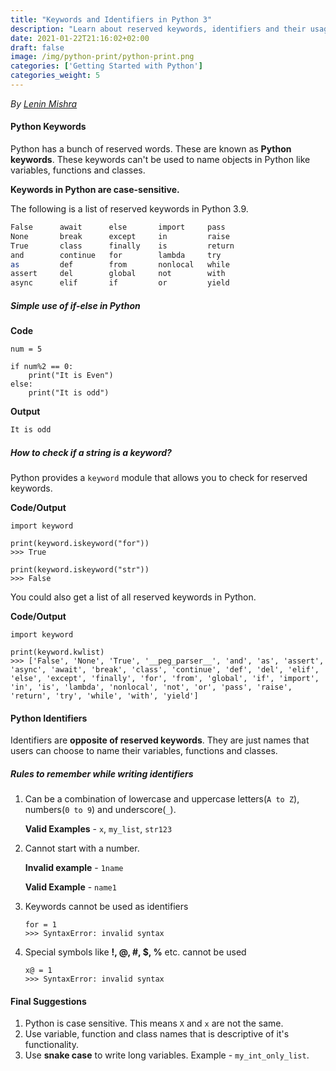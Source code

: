 ```yaml
---
title: "Keywords and Identifiers in Python 3"
description: "Learn about reserved keywords, identifiers and their usage in Python 3."
date: 2021-01-22T21:16:02+02:00
draft: false
image: /img/python-print/python-print.png
categories: ['Getting Started with Python']
categories_weight: 5
---
```

<div class="sharethis-inline-follow-buttons"></div>

*By [Lenin Mishra](https://www.pylenin.com/authors/#lenin-mishra)*

#### Python Keywords

Python has a bunch of reserved words. These are known as **Python keywords**. These keywords can't be used to name objects in Python like variables, functions and classes.

**Keywords in Python are case-sensitive.**

The following is a list of reserved keywords in Python 3.9.

```bash
False      await      else       import     pass
None       break      except     in         raise
True       class      finally    is         return
and        continue   for        lambda     try
as         def        from       nonlocal   while
assert     del        global     not        with
async      elif       if         or         yield
```

##### Simple use of if-else in Python

**Code**

```python3
num = 5

if num%2 == 0:
    print("It is Even")
else:
    print("It is odd")
```

**Output**

```bash
It is odd
```

##### How to check if a string is a keyword?

Python provides a `keyword` module that allows you to check for reserved keywords.

**Code/Output**

```python3
import keyword

print(keyword.iskeyword("for"))
>>> True

print(keyword.iskeyword("str"))
>>> False
```

<script async src="https://pagead2.googlesyndication.com/pagead/js/adsbygoogle.js"></script>
<!-- Horizontal display ad Pylenin -->
<ins class="adsbygoogle"
     style="display:block"
     data-ad-client="ca-pub-6088392832221933"
     data-ad-slot="8875064651"
     data-ad-format="auto"
     data-full-width-responsive="true"></ins>
<script>
     (adsbygoogle = window.adsbygoogle || []).push({});
</script>

You could also get a list of all reserved keywords in Python.

**Code/Output**

```python3
import keyword

print(keyword.kwlist)
>>> ['False', 'None', 'True', '__peg_parser__', 'and', 'as', 'assert', 'async', 'await', 'break', 'class', 'continue', 'def', 'del', 'elif', 'else', 'except', 'finally', 'for', 'from', 'global', 'if', 'import', 'in', 'is', 'lambda', 'nonlocal', 'not', 'or', 'pass', 'raise', 'return', 'try', 'while', 'with', 'yield']
```

#### Python Identifiers

Identifiers are **opposite of reserved keywords**. They are just names that users can choose to name their variables, functions and classes.

##### Rules to remember while writing identifiers

1. Can be a combination of lowercase and uppercase letters(`A to Z`), numbers(`0 to 9`) and underscore(`_`). 
   
   **Valid Examples** - `x`, `my_list`, `str123`
   
2. Cannot start with a number.
   
   **Invalid example** - `1name`
   
   **Valid Example** - `name1`
   
3. Keywords cannot be used as identifiers

   ```python3
   for = 1
   >>> SyntaxError: invalid syntax
   ```
   
4. Special symbols like **!, @, #, $, %** etc. cannot be used

   ```python3
   x@ = 1
   >>> SyntaxError: invalid syntax
   ```

#### Final Suggestions

1. Python is case sensitive. This means `X` and `x` are not the same.
2. Use variable, function and class names that is descriptive of it's functionality.   
3. Use **snake case** to write long variables. Example - `my_int_only_list`.
